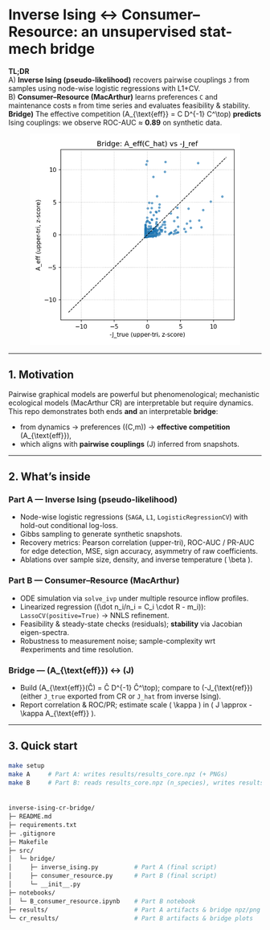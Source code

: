 # Inverse Ising ↔ Consumer–Resource: an unsupervised stat-mech bridge

**TL;DR**  
A) **Inverse Ising (pseudo-likelihood)** recovers pairwise couplings `J` from samples using node-wise logistic regressions with L1+CV.  
B) **Consumer–Resource (MacArthur)** learns preferences `C` and maintenance costs `m` from time series and evaluates feasibility & stability.  
**Bridge)** The effective competition \(A_{\text{eff}} = C D^{-1} C^\top\) **predicts** Ising couplings: we observe ROC-AUC ≈ **0.89** on synthetic data.

<p align="center">
  <img src="docs/bridge_scatter.png" width="420" alt="Bridge scatter"/>
</p>

---

## 1. Motivation

Pairwise graphical models are powerful but phenomenological; mechanistic ecological models (MacArthur CR) are interpretable but require dynamics. This repo demonstrates both ends **and** an interpretable **bridge**:
- from dynamics → preferences \((C,m)\) → **effective competition** \(A_{\text{eff}}\),
- which aligns with **pairwise couplings** \(J\) inferred from snapshots.

---

## 2. What’s inside

### Part A — Inverse Ising (pseudo-likelihood)
- Node-wise logistic regressions (`SAGA`, `L1`, `LogisticRegressionCV`) with hold-out conditional log-loss.
- Gibbs sampling to generate synthetic snapshots.
- Recovery metrics: Pearson correlation (upper-tri), ROC-AUC / PR-AUC for edge detection, MSE, sign accuracy, asymmetry of raw coefficients.
- Ablations over sample size, density, and inverse temperature \( \beta \).

### Part B — Consumer–Resource (MacArthur)
- ODE simulation via `solve_ivp` under multiple resource inflow profiles.
- Linearized regression \((\dot n_i/n_i = C_i \cdot R - m_i)\): `LassoCV(positive=True)` → NNLS refinement.
- Feasibility & steady-state checks (residuals); **stability** via Jacobian eigen-spectra.
- Robustness to measurement noise; sample-complexity wrt #experiments and time resolution.

### Bridge — \(A_{\text{eff}}\) ↔ \(J\)
- Build \(A_{\text{eff}}(Ĉ) = Ĉ D^{-1} Ĉ^\top\); compare to \(-J_{\text{ref}}\) (either `J_true` exported from CR or `J_hat` from inverse Ising).
- Report correlation & ROC/PR; estimate scale \( \kappa \) in \( J \approx -\kappa A_{\text{eff}} \).

---

## 3. Quick start

```bash
make setup
make A     # Part A: writes results/results_core.npz (+ PNGs)
make B     # Part B: reads results_core.npz (n_species), writes results/J_target_from_CR.npz


inverse-ising-cr-bridge/
├─ README.md
├─ requirements.txt
├─ .gitignore
├─ Makefile
├─ src/
│  └─ bridge/
│     ├─ inverse_ising.py          # Part A (final script)
│     ├─ consumer_resource.py      # Part B (final script)
│     └─ __init__.py
├─ notebooks/
│  └─ B_consumer_resource.ipynb    # Part B notebook
├─ results/                        # Part A artifacts & bridge npz/png
└─ cr_results/                     # Part B artifacts & bridge plots
